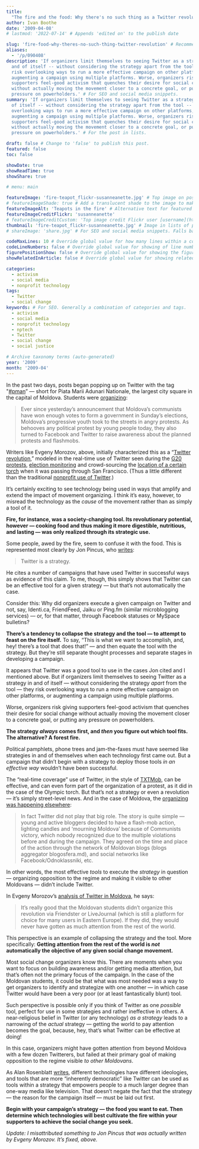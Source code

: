 ```yaml
---
title:
  "The fire and the food: Why there's no such thing as a Twitter revolution"
author: Ivan Boothe
date: '2009-04-08'
# lastmod: '2022-07-14' # Appends 'edited on' to the publish date

slug: 'fire-food-why-theres-no-such-thing-twitter-revolution' # Recommended length is 3 to 5 words.
aliases:
  - '/p/090408'
description: 'If organizers limit themselves to seeing Twitter as a strategy in
  and of itself -- without considering the strategy apart from the tool -- they
  risk overlooking ways to run a more effective campaign on other platforms, or
  augmenting a campaign using multiple platforms. Worse, organizers risk giving
  supporters feel-good activism that quenches their desire for social change
  without actually moving the movement closer to a concrete goal, or putting any
  pressure on powerholders.' # For SEO and social media snippets.
summary: 'If organizers limit themselves to seeing Twitter as a strategy in and
  of itself -- without considering the strategy apart from the tool -- they risk
  overlooking ways to run a more effective campaign on other platforms, or
  augmenting a campaign using multiple platforms. Worse, organizers risk giving
  supporters feel-good activism that quenches their desire for social change
  without actually moving the movement closer to a concrete goal, or putting any
  pressure on powerholders.' # For the post in lists.

draft: false # Change to 'false' to publish this post.
featured: false
toc: false

showDate: true
showReadTime: true
showShare: true

# menu: main

featureImage: 'fire-teapot_flickr-susanneanette.jpg' # Top image on post.
# featureImageShade: true # Add a translucent shade to the image to make overlaid text easier to read.
featureImageAlt: 'Teapots in the fire' # Alternative text for featured image.
featureImageCreditFlickr: 'susanneanette'
# featureImageCreditCustom: 'Top image credit Flickr user [username](https://www.flickr.com/photos/username).'
thumbnail: 'fire-teapot_flickr-susanneanette.jpg' # Image in lists of posts.
# shareImage: 'share.jpg' # For SEO and social media snippets. Falls back to thumbnail (if set) or featureImage.

codeMaxLines: 10 # Override global value for how many lines within a code block before auto-collapsing.
codeLineNumbers: false # Override global value for showing of line numbers within code block.
figurePositionShow: false # Override global value for showing the figure label.
showRelatedInArticle: false # Override global value for showing related posts in this series at the end of the content.

categories:
  - activism
  - social media
  - nonprofit technology
tags:
  - Twitter
  - social change
keywords: # For SEO. Generally a combination of categories and tags.
  - activism
  - social media
  - nonprofit technology
  - nptech
  - Twitter
  - social change
  - social justice

# Archive taxonomy terms (auto-generated)
year: '2009'
month: '2009-04'
---
```


In the past two days, posts began popping up on Twitter with the tag
"[#pman](https://twitter.com/search?q=%23pman&f=live 'View recent Twitter posts with this tag')”
— short for Piata Marii Adunari Nationale, the largest city square in the
capital of Moldova. Students were
[organizing](https://foreignpolicy.com/2009/04/07/moldovas-twitter-revolution/ "'Moldova's Twitter Revolution' on Foreign Policy's net.effect"):

> Ever since yesterday’s announcement that Moldova’s communists have won enough
> votes to form a government in Sunday’s elections, Moldova’s progressive youth
> took to the streets in angry protests. As behooves any political protest by
> young people today, they also turned to Facebook and Twitter to raise
> awareness about the planned protests and flashmobs.

Writers like Evgeny Morozov, above, initially characterized this as a
“[Twitter revolution](https://www.wired.com/2009/04/inside-moldovas/ "'Inside Moldova's Twitter Revolution' on the Wired blog"),”
modeled in the real-time use of Twitter seen during the
[G20 protests](https://web.archive.org/web/20090604075703/http://www.digiactive.org/2009/04/02/tactic-twitter-the-new-journalism-part-2/ "'Tactic: Using Twitter to Coordinate Protests in London' on DigiActive"),
[election monitoring](http://votereportindia.pbworks.com/w/page/7646282/FAQ 'Vote Report India')
and crowd-sourcing the
[location of a certain torch](https://twitter.com/sftorch/status/785987727 'Twitter: SFTorch')
when it was passing through San Francisco. (Thus a little different than the
traditional
[nonprofit use of Twitter](https://beth.typepad.com/beths_blog/2009/03/7-more-charities-and-charitable-giving-foundations-that-tweet-and-where-to-find-more.html "'Nonprofits That Tweet: Roundup of lists, resources, and examples' by Beth Kanter").)

It’s certainly exciting to see technology being used in ways that amplify and
extend the impact of movement organizing. I think it’s easy, however, to misread
the technology as the _cause_ of the movement rather than as simply a tool of
it.

**Fire, for instance, was a society-changing tool. Its revolutionary potential,
however — cooking food and thus making it more digestible, nutritious, and
lasting — was only realized through its strategic use.**

Some people, awed by the fire, seem to confuse it with the food. This is
represented most clearly by Jon Pincus, who
[writes](https://www.talesfromthe.net/jon/?p=561 "'Twitter *is* a strategy (DRAFT)' by Jon Pincus"):

> Twitter is a strategy.

He cites a number of campaigns that have used Twitter in successful ways as
evidence of this claim. To me, though, this simply shows that Twitter can be an
effective tool for a given strategy — but that’s not automatically the case.

Consider this: Why did organizers execute a given campaign on Twitter and not,
say, Identi.ca, FriendFeed, Jaiku or Ping.fm (similar microblogging services) —
or, for that matter, through Facebook statuses or MySpace bulletins?

**There’s a tendency to collapse the strategy and the tool — to attempt to feast
on the fire itself.** To say, “This is what we want to accomplish, and, hey!
there’s a tool that does that!” — and then equate the tool with the strategy.
But they’re still separate thought processes and separate stages in developing a
campaign.

It appears that Twitter was a good tool to use in the cases Jon cited and I
mentioned above. But if organizers limit themselves to seeing Twitter as a
strategy in and of itself — without considering the strategy _apart_ from the
tool — they risk overlooking ways to run a more effective campaign on other
platforms, or augmenting a campaign using multiple platforms.

Worse, organizers risk giving supporters feel-good activism that quenches their
desire for social change without actually moving the movement closer to a
concrete goal, or putting any pressure on powerholders.

**The strategy _always_ comes first, and _then_ you figure out which tool fits.
The alternative? A forest fire.**

Political pamphlets, phone trees and jam-the-faxes must have seemed like
strategies in and of themselves when each technology first came out. But a
campaign that didn’t begin with a strategy to deploy those tools _in an
effective way_ wouldn’t have been successful.

The “real-time coverage” use of Twitter, in the style of
[TXTMob](https://en.wikipedia.org/wiki/TXTMob 'TXTMob, on Wikipedia'), can be
effective, and can even form part of the organization of a protest, as it did in
the case of the Olympic torch. But that’s not a strategy or even a revolution —
it’s simply street-level news. And in the case of Moldova, the
[organizing was happening elsewhere](https://frontlineclub.com/blogs/danielbennett/2009/04/the-myth-of-the-moldova-twitter-revolution.html "The myth of the Moldova 'Twitter revolution' by Daniel Bennett"):

> In fact Twitter did not play that big role. The story is quite simple — young
> and active bloggers decided to have a flash-mob action, lighting candles and
> ‘mourning Moldova’ because of Communists victory, which nobody recognized due
> to the multiple violations before and during the campaign. They agreed on the
> time and place of the action through the network of Moldovan blogs (blogs
> aggregator blogosfera.md), and social networks like Facebook/Odnoklassniki,
> etc.

In other words, the most effective _tools_ to execute the _strategy_ in question
— organizing opposition to the regime and making it visible to other Moldovans —
didn’t include Twitter.

In Evgeny Morozov’s
[analysis of Twitter in Moldova](https://web.archive.org/web/20130114225200/http://neteffect.foreignpolicy.com/posts/2009/04/07/more_analysis_of_twitters_role_in_moldova "'More analysis of Twitter's role in Moldova' by Evgeny Morozov"),
he says:

> It’s really good that the Moldovan students didn’t organize this revolution
> via Friendster or LiveJournal (which is still a platform for choice for many
> users in Eastern Europe). If they did, they would never have gotten as much
> attention from the rest of the world.

This perspective is an example of collapsing the strategy and the tool. More
specifically: **Getting attention from the rest of the world is _not_
automatically the objective of any given social change movement.**

Most social change organizers know this. There are moments when you want to
focus on building awareness and/or getting media attention, but that’s often not
the primary focus of the campaign. In the case of the Moldovan students, it
could be that what was most needed was a way to get organizers to identify and
strategize with one another — in which case Twitter would have been a very poor
(or at least fantastically blunt) tool.

Such perspective is possible only if you think of Twitter as one _possible_
tool, perfect for use in some strategies and rather ineffective in others. A
near-religious belief in Twitter (or any technology) _as a strategy_ leads to a
narrowing of the _actual_ strategy — getting the world to pay attention becomes
the goal, because, hey, that’s what Twitter can be effective at doing!

In this case, organizers might have gotten attention from beyond Moldova with a
few dozen Twitterers, but failed at their primary goal of making opposition to
the regime visible _to other Moldovans_.

As Alan Rosenblatt
[writes](https://web.archive.org/web/20130114225200/http://www.kstreetcafe.com/is-twitter-a-strategy-like-come-on/ "'Is Twitter a Strategy? Like, Come On!' by Alan Rosenblatt"),
different technologies have different ideologies, and tools that are more
“inherently democratic” like Twitter can be used as tools within a strategy that
empowers people to a much larger degree than one-way media like television. That
doesn’t negate the fact that the strategy — the reason for the campaign itself —
must be laid out first.

**Begin with your campaign’s strategy — the food you want to eat. Then determine
which technologies will best cultivate the fire within your supporters to
achieve the social change you seek.**

_Update: I misattributed something to Jon Pincus that was actually written by
Evgeny Morozov. It’s fixed, above._
